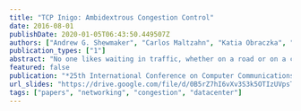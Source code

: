 ```yaml
---
title: "TCP Inigo: Ambidextrous Congestion Control"
date: 2016-08-01
publishDate: 2020-01-05T06:43:50.449507Z
authors: ["Andrew G. Shewmaker", "Carlos Maltzahn", "Katia Obraczka", "Scott Brandt", "John Bent"]
publication_types: ["1"]
abstract: "No one likes waiting in traffic, whether on a road or on a computer network. Stuttering audio, slow interactive feedback, and untimely pauses in video annoy everyone and cost businesses sales and productivity. An ideal network should (1) minimize latency, (2) maximize bandwidth, (3) share resources according to a desired policy, (4) enable incremental deployment, and (5) minimize administrative overhead. Many technologies have been developed, but none yet satisfactorily address all five goals. The best performing solutions developed so far require controlled environments where coordinated modification of multiple components in the network is possible, but they suffer poor performance in more complex scenarios. We present TCP Inigo, which uses independent delay-based algorithms on the sender and receiver (i.e. ambidextrously) to satisfy all five goals. In networks with single administrative domains, like those in data centers, Inigo's fairness, bandwidth, and latency indices are up to 1.3x better than the best deployable solution. When deployed in a more complex environment, such as across administrative domains, Inigo possesses latency distribution tail up to 42x better."
featured: false
publication: "*25th International Conference on Computer Communications and Networks (ICCCN 2016)*"
url_slides: "https://drive.google.com/file/d/0B5rZ7hI6vXv3S3k5OTIzUVpsTkE/view?usp=sharing"
tags: ["papers", "networking", "congestion", "datacenter"]
---
```


